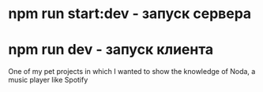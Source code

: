 # npm run start:dev - запуск сервера
# npm run dev - запуск клиента


One of my pet projects in which I wanted to show the knowledge of Noda, a music player like Spotify

